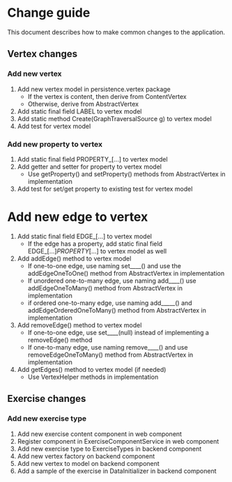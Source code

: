 # Change guide
This document describes how to make common changes to the application. 

## Vertex changes 
### Add new vertex
1. Add new vertex model in persistence.vertex package
    - If the vertex is content, then derive from ContentVertex
    - Otherwise, derive from AbstractVertex
2. Add static final field LABEL to vertex model
3. Add static method Create(GraphTraversalSource g) to vertex model
4. Add test for vertex model

### Add new property to vertex
1. Add static final field PROPERTY_[...] to vertex model
2. Add getter and setter for property to vertex model
    - Use getProperty() and setProperty() methods from AbstractVertex in implementation
3. Add test for set/get property to existing test for vertex model

# Add new edge to vertex
1. Add static final field EDGE_[...] to vertex model
    - If the edge has a property, add static final field EDGE_[...]_PROPERTY_[...] to vertex model as well 
2. Add addEdge() method to vertex model
    - If one-to-one edge, use naming set____() and use the addEdgeOneToOne() method from AbstractVertex in implementation
    - If unordered one-to-many edge, use naming add____() use addEdgeOneToMany() method from AbstractVertex in implementation
    - if ordered one-to-many edge, use naming add_____() and addEdgeOrderedOneToMany() method from AbstractVertex in implementation 
3. Add removeEdge() method to vertex model 
    - If one-to-one edge, use set____(null) instead of implementing a removeEdge() method
    - If one-to-many edge, use naming remove____() and use removeEdgeOneToMany() method from AbstractVertex in implementation
4. Add getEdges() method to vertex model (if needed)
    - Use VertexHelper methods in implementation

## Exercise changes
### Add new exercise type 
1. Add new exercise content component in web component
2. Register component in ExerciseComponentService in web component 
3. Add new exercise type to ExerciseTypes in backend component
4. Add new vertex factory on backend component
5. Add new vertex to model on backend component 
6. Add a sample of the exercise in DataInitializer in backend component
